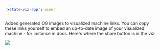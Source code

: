 ```yaml
---
'xstate-viz-app': minor
---
```


Added generated OG images to visualized machine links. You can copy these links yourself to embed an up-to-date image of your visualized machine - for instance in docs. Here's where the share button is in the viz:

![](https://user-images.githubusercontent.com/28293365/134316316-70f2cd1d-aa05-409c-b058-4a46fc8af1b5.png)
